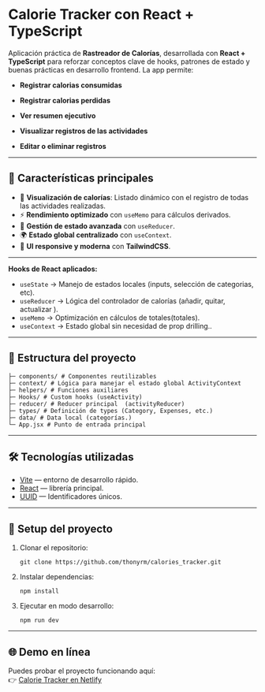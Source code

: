 #  Calorie Tracker con React + TypeScript

Aplicación práctica de **Rastreador de Calorías**, desarrollada con **React + TypeScript** para reforzar conceptos clave de hooks, patrones de estado y buenas prácticas en desarrollo frontend.
La app permite:

- **Registrar calorias consumidas**

- **Registrar calorias perdidas**

- **Ver resumen ejecutivo**

- **Visualizar registros de las actividades**

- **Editar o eliminar registros**

---

## 🚀 Características principales

- 💸 **Visualización de calorías**: Listado dinámico con el registro de todas las actividades realizadas. 
- ⚡ **Rendimiento optimizado** con `useMemo` para cálculos derivados.  
- 🧩 **Gestión de estado avanzada** con  `useReducer`.  
- 🌍 **Estado global centralizado** con `useContext`.  
- 🎨 **UI responsive y moderna** con  **TailwindCSS**.  

---

**Hooks de React aplicados:**
- `useState` → Manejo de estados locales (inputs, selección de categorias, etc).  
- `useReducer` → Lógica del controlador de calorías (añadir, quitar, actualizar ).  
- `useMemo` → Optimización en cálculos de totales(totales).  
- `useContext` → Estado global sin necesidad de prop drilling..
---

## 📂 Estructura del proyecto

```
├─ components/ # Componentes reutilizables 
├─ context/ # Lógica para manejar el estado global ActivityContext
├─ helpers/ # Funciones auxiliares
├─ Hooks/ # Custom hooks (useActivity)
├─ reducer/ # Reducer principal  (activityReducer)
├─ types/ # Definición de types (Category, Expenses, etc.)
├─ data/ # Data local (categorías.)
└─ App.jsx # Punto de entrada principal
```
---

## 🛠️ Tecnologías utilizadas
- [Vite](https://vitejs.dev/) — entorno de desarrollo rápido.
- [React](https://react.dev/) — librería principal.
- [UUID](https://www.npmjs.com/package/uuid) — Identificadores únicos.


---

## 🔧 Setup del proyecto

1. Clonar el repositorio:
   ```
   git clone https://github.com/thonyrm/calories_tracker.git
   ```
2. Instalar dependencias:

    ```
    npm install
    ```

3. Ejecutar en modo desarrollo:
    ```
    npm run dev
    ```

---

## 🌐 Demo en línea
Puedes probar el proyecto funcionando aquí:  
👉 [Calorie Tracker en Netlify](https://calories-tracker-thonydev.netlify.app/)